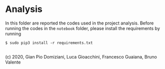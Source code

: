 # Analysis
In this folder are reported the codes used in the project analysis.
Before running the codes in the ```notebook``` folder, please install
the requirements by running
```
$ sudo pip3 install -r requirements.txt
```

## 
(c) 2020, Gian Pio Domiziani, Luca Gioacchini, Francesco Guaiana, Bruno Valente